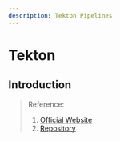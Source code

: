 ```yaml
---
description: Tekton Pipelines
---
```


# Tekton

## Introduction



> Reference:
> 1. [Official Website](https://tekton.dev/)
> 2. [Repository](https://github.com/tektoncd/pipeline)
